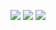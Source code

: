 ![](https://github.com/iot-lnu/applied-iot/blob/master/sensor-examples/Button%20%26%20Led/connection/led_bb.png)
![](https://github.com/iot-lnu/applied-iot/blob/master/sensor-examples/Button%20%26%20Led/connection/button_bb.png)
![](https://github.com/iot-lnu/applied-iot/blob/master/sensor-examples/Button%20%26%20Led/connection/button_and_led_bb.png)
